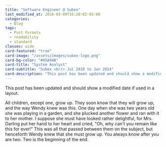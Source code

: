 ```yaml
---
title: "Software Engineer @ Subex"
last_modified_at: 2016-03-09T16:20:02-05:00
categories:
  - Blog
tags:
  - Post Formats
  - readability
  - standard
classes: wide
card-featured: "true"
card-image: "/assets/images/subex-logo.png"
card-bg-color: "#05A94B"
card-title: "System Analyst"
card-subtitle: "Subex <br/> Jul 2010 to Jan 2014"
card-description: "This post has been updated and should show a modified date if used in a layout."
---
```


This post has been updated and should show a modified date if used in a layout.

All children, except one, grow up. They soon know that they will grow up, and the way Wendy knew was this. One day when she was two years old she was playing in a garden, and she plucked another flower and ran with it to her mother. I suppose she must have looked rather delightful, for Mrs. Darling put her hand to her heart and cried, "Oh, why can't you remain like this for ever!" This was all that passed between them on the subject, but henceforth Wendy knew that she must grow up. You always know after you are two. Two is the beginning of the end.